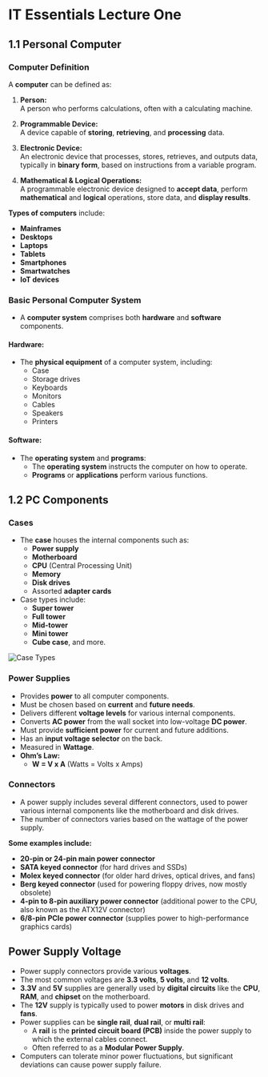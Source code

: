 # IT Essentials Lecture One

## 1.1 Personal Computer

### Computer Definition

A **computer** can be defined as:

1. **Person:**  
   A person who performs calculations, often with a calculating machine.

2. **Programmable Device:**  
   A device capable of **storing**, **retrieving**, and **processing** data.

3. **Electronic Device:**  
   An electronic device that processes, stores, retrieves, and outputs data, typically in **binary form**, based on instructions from a variable program.

4. **Mathematical & Logical Operations:**  
   A programmable electronic device designed to **accept data**, perform **mathematical** and **logical** operations, store data, and **display results**.

**Types of computers** include:  
- **Mainframes**  
- **Desktops**  
- **Laptops**  
- **Tablets**  
- **Smartphones**  
- **Smartwatches**  
- **IoT devices**

### **Basic Personal Computer System**

- A **computer system** comprises both **hardware** and **software** components.

#### **Hardware:**
- The **physical equipment** of a computer system, including:
  - Case
  - Storage drives
  - Keyboards
  - Monitors
  - Cables
  - Speakers
  - Printers

#### **Software:**
- The **operating system** and **programs**:
  - The **operating system** instructs the computer on how to operate.
  - **Programs** or **applications** perform various functions.

## 1.2 PC Components

### Cases
- The **case** houses the internal components such as:
  - **Power supply**
  - **Motherboard**
  - **CPU** (Central Processing Unit)
  - **Memory**
  - **Disk drives**
  - Assorted **adapter cards**
- Case types include: 
  - **Super tower**
  - **Full tower**
  - **Mid-tower**
  - **Mini tower**
  - **Cube case**, and more.

![Case Types](Cases.png)

### Power Supplies

- Provides **power** to all computer components.
- Must be chosen based on **current** and **future needs**.
- Delivers different **voltage levels** for various internal components.
- Converts **AC power** from the wall socket into low-voltage **DC power**.
- Must provide **sufficient power** for current and future additions.
- Has an **input voltage selector** on the back.
- Measured in **Wattage**.
- **Ohm’s Law:**  
  - **W = V x A** (Watts = Volts x Amps)

### Connectors

- A power supply includes several different connectors, used to power various internal components like the motherboard and disk drives.
- The number of connectors varies based on the wattage of the power supply.

**Some examples include:**
- **20-pin or 24-pin main power connector**
- **SATA keyed connector** (for hard drives and SSDs)
- **Molex keyed connector** (for older hard drives, optical drives, and fans)
- **Berg keyed connector** (used for powering floppy drives, now mostly obsolete)
- **4-pin to 8-pin auxiliary power connector** (additional power to the CPU, also known as the ATX12V connector)
- **6/8-pin PCIe power connector** (supplies power to high-performance graphics cards)

## Power Supply Voltage

- Power supply connectors provide various **voltages**.
- The most common voltages are **3.3 volts**, **5 volts**, and **12 volts**.
- **3.3V** and **5V** supplies are generally used by **digital circuits** like the **CPU**, **RAM**, and **chipset** on the motherboard.
- The **12V** supply is typically used to power **motors** in disk drives and **fans**.
- Power supplies can be **single rail**, **dual rail**, or **multi rail**:
  - A **rail** is the **printed circuit board (PCB)** inside the power supply to which the external cables connect.
  - Often referred to as a **Modular Power Supply**.
- Computers can tolerate minor power fluctuations, but significant deviations can cause power supply failure.